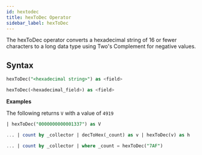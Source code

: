 ```yaml
---
id: hextodec
title: hexToDec Operator
sidebar_label: hexToDec
---
```




The hexToDec operator converts a hexadecimal string of 16 or fewer characters to a long data type using Two's Complement for negative values.

## Syntax

```sql
hexToDec("<hexadecimal string>") as <field>
```

```sql
hexToDec(<hexadecimal_field>) as <field>
```

**Examples**

The following returns `V` with a value of `4919`

```sql
| hexToDec("0000000000001337") as V
```

```sql
... | count by _collector | decToHex(_count) as v | hexToDec(v) as h
```

```sql
... | count by _collector | where _count = hexToDec("7AF")
```
